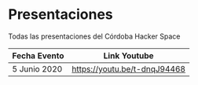 # Presentaciones
Todas las presentaciones del Córdoba Hacker Space

| Fecha Evento | Link Youtube |
| ------------- | ------------- |
| 5 Junio 2020  | https://youtu.be/t-dnqJ94468 |

